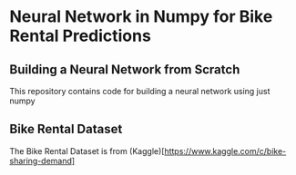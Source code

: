 # Neural Network in Numpy for Bike Rental Predictions

## Building a Neural Network from Scratch

This repository contains code for building a neural network using just numpy

## Bike Rental Dataset

The Bike Rental Dataset is from (Kaggle)[https://www.kaggle.com/c/bike-sharing-demand]
